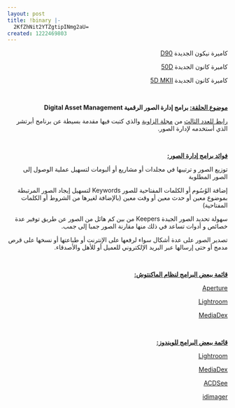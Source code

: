 ```yaml
---
layout: post
title: !binary |-
  2KfZhNit2YTZgtipINmg2aU=
created: 1222469803
---
```

<p style="direction: rtl; text-align: right;">كاميرة نيكون الجديدة <a href="http://www.dpreview.com/previews/nikond90/">D90</a></p> <p style="direction: rtl; text-align: right;">كاميرة كانون الجديدة <a href="http://www.dpreview.com/news/0808/08082605canoneos50d.asp">50D</a></p> <p style="direction: rtl; text-align: right;">كاميرة كانون الجديدة <a href="http://www.dpreview.com/previews/canoneos5dmarkII/">5D MKII</a></p> <p style="direction: rtl; text-align: right;">&nbsp;</p> <p style="direction: rtl; text-align: right;"><strong><span style="text-decoration: underline;">موضوع الحلقة:</span> برامج إدارة الصور الرقمية Digital Asset Management</strong></p> <p style="direction: rtl; text-align: right;"><a href="http://phsite.org/main/files/alzawiah_3_0.pdf">رابط للعدد الثالث</a> من <a href="http://phsite.org/main/node/2">مجلة الزاوية</a> والذي كتبت فيها مقدمة بسيطة عن برنامج أبرتشر الذي أستخدمه لإدارة الصور.</p> <p style="direction: rtl; text-align: right;">&nbsp;</p> <p style="direction: rtl; text-align: right;"><strong><span style="text-decoration: underline;">فوائد برامج إدارة الصور:</span></strong></p> <p style="direction: rtl; text-align: right;">توزيع الصور و ترتيبها في مجلدات أو مشاريع أو ألبومات لتسهيل عملية الوصول إلى الصور المطلوبة</p> <p style="direction: rtl; text-align: right;">إضافة الوُسُوم أو الكلمات المفتاحية للصور Keywords لتسهيل إيجاد الصور المرتبطة بموضوع معين أو حدث معين أو وقت معين (بالإضافة لغيرها من الشروط أو الكلمات المفتاحية)</p> <p style="direction: rtl; text-align: right;">سهولة تحديد الصور الجيدة Keepers من بين كم هائل من الصور عن طريق توفير عدة خصائص و أدوات تساعد في ذلك منها مقارنة الصور جمبا إلى جمب.</p> <p style="direction: rtl; text-align: right;">تصدير الصور على عدة أشكال سواء لرفعها على الإنترنت أو طباعتها أو نسخها على قرص مدمج أو حتى إرسالها عبر البريد الإلكتروني للعميل أو للأهل والأصدقاء.</p> <p style="direction: rtl; text-align: right;">&nbsp;</p> <p style="direction: rtl; text-align: right;"><strong><span style="text-decoration: underline;">قائمة ببعض البرامج لنظام الماكنتوش:</span></strong></p> <p style="direction: rtl; text-align: right;"><a href="http://www.apple.com/aperture">Aperture</a></p> <p style="direction: rtl; text-align: right;"><a href="http://www.adobe.com/products/photoshoplightroom/">Lightroom</a></p> <p style="direction: rtl; text-align: right;"><a href="http://mediadex.com/us/index.htm">MediaDex</a></p> <p style="direction: rtl; text-align: right;">&nbsp;</p> <p style="direction: rtl; text-align: right;"><strong><span style="text-decoration: underline;">قائمة ببعض البرامج للويندوز:</span></strong></p> <p style="direction: rtl; text-align: right;"><a href="http://www.adobe.com/products/photoshoplightroom/">Lightroom</a></p> <p style="direction: rtl; text-align: right;"><a href="http://mediadex.com/us/index.htm">MediaDex</a></p> <p style="direction: rtl; text-align: right;"><a href="http://www.acdsee.com/">ACDSee</a></p> <p style="direction: rtl; text-align: right;"><a href="http://www.idimager.com/">idimager</a></p>
<!--break-->
<p><span class="Apple-style-span" style="color: rgb(2, 122, 198);"><br /></span></p>
